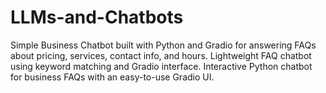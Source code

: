# LLMs-and-Chatbots
Simple Business Chatbot built with Python and Gradio for answering FAQs about pricing, services, contact info, and hours.  Lightweight FAQ chatbot using keyword matching and Gradio interface.  Interactive Python chatbot for business FAQs with an easy-to-use Gradio UI.
